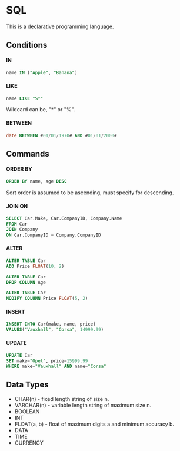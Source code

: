 # SQL

This is a declarative programming language.

## Conditions

#### IN

```SQL
name IN ("Apple", "Banana")
```

#### LIKE

```SQL
name LIKE "S*"
```

Wildcard can be, "*" or "%".

#### BETWEEN

```SQL
date BETWEEN #01/01/1970# AND #01/01/2000#
```

## Commands

#### ORDER BY

```SQL
ORDER BY name, age DESC
```

Sort order is assumed to be ascending, must specify for descending.

#### JOIN ON

```SQL
SELECT Car.Make, Car.CompanyID, Company.Name
FROM Car
JOIN Company
ON Car.CompanyID = Company.CompanyID
```

#### ALTER

```SQL
ALTER TABLE Car
ADD Price FLOAT(10, 2)
```

```SQL
ALTER TABLE Car
DROP COLUMN Age
```

```SQL
ALTER TABLE Car
MODIFY COLUMN Price FLOAT(5, 2)
```

#### INSERT

```SQL
INSERT INTO Car(make, name, price)
VALUES("Vauxhall", "Corsa", 14999.99)
```

#### UPDATE

```SQL
UPDATE Car
SET make="Opel", price=15999.99
WHERE make="Vauxhall" AND name="Corsa"
```

## Data Types

- CHAR(n) - fixed length string of size n.
- VARCHAR(n) - variable length string of maximum size n.
- BOOLEAN
- INT
- FLOAT(a, b) - float of maximum digits a and minimum accuracy b.
- DATA
- TIME
- CURRENCY